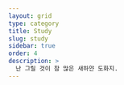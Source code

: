 ```yaml
---
layout: grid
type: category
title: Study
slug: study
sidebar: true
order: 4
description: >
  난 그릴 것이 참 많은 새하얀 도화지.
---
```

